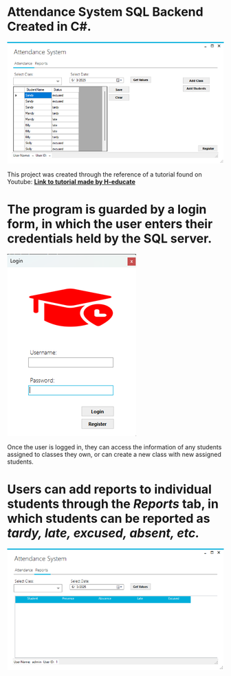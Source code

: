 # Attendance System SQL Backend Created in C#.

<p float = "center">
  <img src = "https://github.com/rileystuartmyers/AttendanceSystem/blob/469e643335efd94f8a6dfe8ca352a41afd285d7e/git_images/Screenshot%202025-06-03%20142901.png">
</p>

This project was created through the reference of a tutorial found on Youtube: <a href = "https://www.youtube.com/watch?v=Ck3cKCGevlM&t=3578s"><b>Link to tutorial made by H-educate</b></a>

# The program is guarded by a login form, in which the user enters their credentials held by the SQL server.

<p float = "center">
  <img float = "center" src = "https://github.com/rileystuartmyers/AttendanceSystem/blob/469e643335efd94f8a6dfe8ca352a41afd285d7e/git_images/Screenshot%202025-06-03%20142854.png">
</p>

Once the user is logged in, they can access the information of any students assigned to classes they own, or can create a new class with new assigned students.

# Users can add reports to individual students through the <i>Reports</i> tab, in which students can be reported as <i><b>tardy, late, excused, absent, etc.</b></i>
<p float = "center">
  <img src = "https://github.com/rileystuartmyers/AttendanceSystem/blob/469e643335efd94f8a6dfe8ca352a41afd285d7e/git_images/Screenshot%202025-06-03%20142945.png">
</p>
